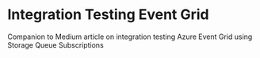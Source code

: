 # Integration Testing Event Grid

Companion to Medium article on integration testing Azure Event Grid using Storage Queue Subscriptions 
